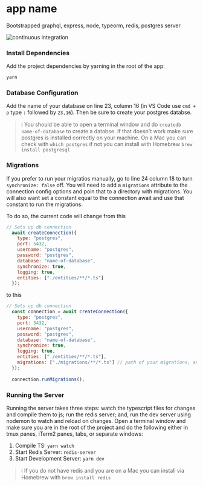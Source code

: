 # app name
Bootstrapped graphql, express, node, typeorm, redis, postgres server

![continuous integration](https://github.com/tina-coding/bootstrap-graphql-server-pckg/workflows/CI/badge.svg?branch=main)

### Install Dependencies

Add the project dependencies by yarning in the root of the app:

```bash
yarn
```

### Database Configuration

Add the name of your database on line 23, column 16 (in VS Code use `cmd + p` type `:` followed by `23,16`). Then be sure to create your postgres databse.

> ℹ️ You should be able to open a terminal window and do `createdb name-of-database` to create a databse. If that doesn't work make sure postgres is installed correctly on your machine. On a Mac you can check with `which postgres` if not you can install with Homebrew `brew install postgresql`

### Migrations

If you prefer to run your migratios manually, go to line 24 column 18 to turn `synchronize: false` off. You will need to add a `migrations` attribute to the connection config options and poin that to a directory with migrations. You will also want set a constant equal to the connection await and use that constant to run the migrations.

To do so, the current code will change from this

```javascript
// Sets up db connection
  await createConnection({
    type: "postgres",
    port: 5432,
    username: "postgres",
    password: "postgres",
    database: "name-of-database",
    synchronize: true,
    logging: true,
    entities: ["./entities/**/*.ts"]
  });
```

to this

```javascript
// Sets up db connection
  const connection = await createConnection({
    type: "postgres",
    port: 5432,
    username: "postgres",
    password: "postgres",
    database: "name-of-database",
    synchronize: true,
    logging: true,
    entities: ["./entities/**/*.ts"], 
    migrations: ["./migrations/**/*.ts"] // path of your migrations, an alt here is [path.join(__dirname, "./migrations/*")]
  });
  
  connection.runMigrations();
```

### Running the Server

Running the server takes three steps: watch the typescript files for changes and compile them to js; run the redis server; and, run the dev server using nodemon to watch and reload on changes. Open a terminal window and make sure you are in the root of the project and do the following either in tmux panes, iTerm2 panes, tabs, or separate windows:

1. Compile TS: `yarn watch`
2. Start Redis Server: `redis-server`
3. Start Development Server: `yarn dev`

> ℹ️ If you do not have redis and you are on a Mac you can install via Homebrew with `brew install redis`
